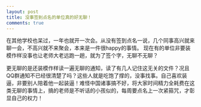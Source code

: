 ```yaml
---
layout: post
title: 没事签到点名的单位真的好无聊！
comments: true
---
```


在其他学校也呆过，一年也就开一次会。从没有签到点名一说，几个同事高兴就来聊一会，不高兴就不来聚会，本来是一件很happy的事情。 现在有的单位非要装模作样没事也让老师大老远跑一趟，就为了签个字，无聊不无聊？
 <!--more--> 
更无聊的是还装模作样读一遍无聊的通知，读了有几人记住这无关的文件？况且QQ群通知不已经很清楚了吗？这些人就是吃饱了撑的，没事找事。自己喜欢装逼，非要别人陪着他一起装逼！难怪中国诸事搞不好，将大家时间精力全耗费在这类无聊的事情上，搞的老师是不听话的小孩似的，每周要点名上一次紧箍咒，才彰显自己的权力！



